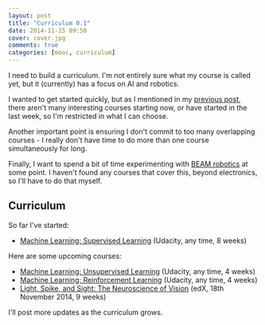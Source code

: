 ```yaml
---
layout: post
title: "Curriculum 0.1"
date: 2014-11-15 09:50
cover: cover.jpg
comments: true
categories: [mooc, curriculum]
---
```

I need to build a curriculum.  I'm not entirely sure what my course is called yet, but it (currently) has a focus on AI and robotics.

I wanted to get started quickly, but as I mentioned in my [previous post](/mooc/2014/11/15/showwhatyouknow.html), there aren't many interesting courses starting now, or have started in the last week, so I'm restricted in what I can choose.

Another important point is ensuring I don't commit to too many overlapping courses - I really don't have time to do more than one course simultaneously for long.

Finally, I want to spend a bit of time experimenting with [BEAM robotics](http://en.wikipedia.org/wiki/BEAM_robotics) at some point.  I haven't found any courses that cover this, beyond electronics, so I'll have to do that myself.

Curriculum
----------

So far I've started:
* [Machine Learning: Supervised Learning](https://www.udacity.com/course/ud675) (Udacity, any time, 8 weeks)

Here are some upcoming courses:
* [Machine Learning: Unsupervised Learning](https://www.udacity.com/course/ud741) (Udacity, any time, 4 weeks)
* [Machine Learning: Reinforcement Learning](https://www.udacity.com/course/ud820) (Udacity, any time, 4 weeks)
* [Light, Spike, and Sight: The Neuroscience of Vision](https://www.edx.org/course/mitx/mitx-9-01-1x-light-spike-sight-3196) (edX, 18th November 2014, 9 weeks)

I'll post more updates as the curriculum grows.
